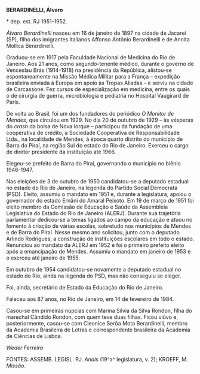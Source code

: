 **BERARDINELLI, Álvaro**

\* dep. est. RJ 1951-1952.

*Álvaro Berardinelli* nasceu em 16 de janeiro de 1897 na cidade de
Jacareí (SP), filho dos imigrantes italianos Affonso Antônio
Berardinelli e de Annita Mollica Berardinelli.

Graduou-se em 1917 pela Faculdade Nacional de Medicina do Rio de
Janeiro. Aos 21 anos, como segundo-tenente médico, durante o governo de
Venceslau Brás (1914-1918) na presidência da República, alistou-se
espontaneamente na Missão Médica Militar para a França – expedição
brasileira enviada à Europa em apoio às Tropas Aliadas – e serviu na
cidade de Carcassone. Fez cursos de especialização em medicina, entre os
quais o de cirurgia de guerra, microbiologia e pediatria no Hospital
Vaugirard de Paris.

De volta ao Brasil, foi um dos fundadores do periódico *O Monitor de
Mendes*, que circulou em 1929. No dia 20 de outubro de 1929 – às
vésperas do *crash* da bolsa de Nova Iorque – participou da fundação de
uma cooperativa de crédito, a Sociedade Cooperativa de Responsabilidade
Ltda., na localidade de Mendes, à época quarto distrito do município de
Barra do Piraí, na região Sul do estado do Rio de Janeiro. Exerceu o
cargo de diretor presidente da instituição até 1966.

Elegeu-se prefeito de Barra do Piraí, governando o município no biênio
1946-1947.

Nas eleições de 3 de outubro de 1950 candidatou-se a deputado estadual
no estado do Rio de Janeiro, na legenda do Partido Social Democrata
(PSD). Eleito, assumiu o mandato em 1951 e, durante a legislatura,
apoiou o governador do estado Ernâni do Amaral Peixoto. Em 19 de março
de 1951 foi eleito membro da Comissão de Educação e Saúde da Assembleia
Legislativa do Estado do Rio de Janeiro (ALERJ). Durante sua trajetória
parlamentar dedicou-se a temas ligados ao campo da educação e atuou no
fomento à criação de várias escolas, sobretudo nos municípios de Mendes
e de Barra do Piraí. Nesse mesmo ano solicitou, junto com o deputado
Arlindo Rodrigues, a construção de instituições escolares em todo o
estado. Renunciou ao mandato da ALERJ em 1952 e foi o primeiro prefeito
eleito após a emancipação de Mendes. Assumiu o mandato em janeiro de
1953 e o exerceu até janeiro de 1955.

Em outubro de 1954 candidatou-se novamente a deputado estadual no estado
do Rio, ainda na legenda do PSD, mas não conseguiu se eleger.

Foi, ainda, secretário de Estado da Educação do Rio de Janeiro.

Faleceu aos 87 anos, no Rio de Janeiro, em 14 de fevereiro de 1984.

Casou-se em primeiras núpcias com Marina Sílvia da Silva Rondon, filha
do marechal Cândido Rondon, com quem teve duas filhas. Ficou viúvo e,
posteriormente, casou-se com Cleonice Serôa Mota Berardinelli, membro da
Academia Brasileira de Letras e correspondente brasileira da Academia de
Ciências de Lisboa.

*Weder Ferreira*

FONTES: ASSEMB. LEGISL. RJ. *Anais* (19^a^ legislatura, v. 2); KROEFF,
M. *Missão*.
